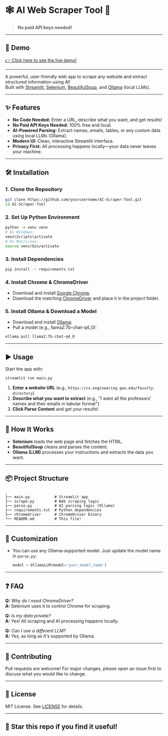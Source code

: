# 🕸️ AI Web Scraper Tool 🤖

> **No paid API keys needed!**

---

## 🚀 Demo

[👉 Click here to see the live demo!](https://your-demo-link.com)

---

A powerful, user-friendly web app to scrape any website and extract structured information using AI!  
Built with [Streamlit](https://streamlit.io/), [Selenium](https://www.selenium.dev/), [BeautifulSoup](https://www.crummy.com/software/BeautifulSoup/), and [Ollama](https://ollama.ai/) (local LLMs).

---

## ✨ Features

- **No Code Needed:** Enter a URL, describe what you want, and get results!
- **No Paid API Keys Needed:** 100% free and local.
- **AI-Powered Parsing:** Extract names, emails, tables, or any custom data using local LLMs (Ollama).
- **Modern UI:** Clean, interactive Streamlit interface.
- **Privacy First:** All processing happens locally—your data never leaves your machine.

---

## 🛠️ Installation

### 1. Clone the Repository

```bash
git clone https://github.com/yourusername/AI-Scraper-Tool.git
cd AI-Scraper-Tool
```

### 2. Set Up Python Environment

```bash
python -m venv venv
# On Windows:
venv\Scripts\activate
# On Mac/Linux:
source venv/bin/activate
```

### 3. Install Dependencies

```bash
pip install -r requirements.txt
```

### 4. Install Chrome & ChromeDriver

- Download and install [Google Chrome](https://www.google.com/chrome/).
- Download the matching [ChromeDriver](https://sites.google.com/chromium.org/driver/) and place it in the project folder.

### 5. Install Ollama & Download a Model

- Download and install [Ollama](https://ollama.ai/download).
- Pull a model (e.g., llama2:7b-chat-q4_0):

```bash
ollama pull llama2:7b-chat-q4_0
```

---

## ▶️ Usage

Start the app with:

```bash
streamlit run main.py
```

1. **Enter a website URL** (e.g., `https://cs.engineering.gwu.edu/faculty-directory`)
2. **Describe what you want to extract** (e.g., "I want all the professors' names and their emails in tabular format")
3. **Click Parse Content** and get your results!

---

## 🧩 How It Works

- **Selenium** loads the web page and fetches the HTML.
- **BeautifulSoup** cleans and parses the content.
- **Ollama (LLM)** processes your instructions and extracts the data you want.

---

## 📦 Project Structure

```
.
├── main.py           # Streamlit app
├── scrape.py         # Web scraping logic
├── parse.py          # AI parsing logic (Ollama)
├── requirements.txt  # Python dependencies
├── chromedriver      # ChromeDriver binary
└── README.md         # This file!
```

---

## 📝 Customization

- You can use any Ollama-supported model. Just update the model name in `parse.py`:
  ```python
  model = OllamaLLM(model='your_model_name')
  ```

---

## ❓ FAQ

**Q:** _Why do I need ChromeDriver?_  
**A:** Selenium uses it to control Chrome for scraping.

**Q:** _Is my data private?_  
**A:** Yes! All scraping and AI processing happens locally.

**Q:** _Can I use a different LLM?_  
**A:** Yes, as long as it's supported by Ollama.

---

## 🤝 Contributing

Pull requests are welcome! For major changes, please open an issue first to discuss what you would like to change.

---

## 📄 License

MIT License. See [LICENSE](LICENSE) for details.

---

## 🌟 Star this repo if you find it useful! 